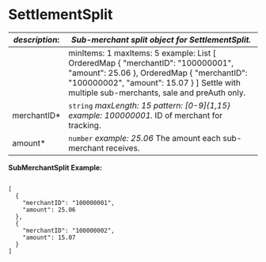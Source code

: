 
# SettlementSplit

| *description*:   | *Sub-merchant split object for SettlementSplit.*|
|----|----|
|             | minItems: 1  maxItems: 5 example: List [ OrderedMap { "merchantID": "100000001", "amount": 25.06 }, OrderedMap { "merchantID": "100000002", "amount": 15.07 } ] Settle with multiple sub-merchants, sale and preAuth only.|
| merchantID* |    ``` string ```  *maxLength: 15  pattern: [0-9]{1,15} example: 100000001.* ID of merchant for tracking.|
| amount* |    ``` number ```  *example: 25.06*  The amount each sub-merchant receives.|

**SubMerchantSplit Example:**

```{r}

[
  {
    "merchantID": "100000001",
    "amount": 25.06
  },
  {
    "merchantID": "100000002",
    "amount": 15.07
  }
]
```   






 
